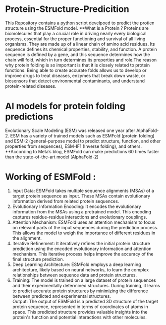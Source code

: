 # Protein-Structure-Predicition
This Repository contains a python script develpoed to predict the protien structure using the ESMFold model.
**What is a Protein ?
Proteins are biomolecules that play a crucial role in driving nearly every biological process, essential for the proper functioning and survival of all living organisms. They are made up of a linear chain of amino acid residues. Its sequence defines its chemical properties, stability, and function. A protein sequence is defined by a gene, and this sequence determines how the chain will fold, which in turn determines its properties and role.The reason why protein folding is so important is that it is closely related to protein functions. Being able to create accurate folds allows us to develop or improve drugs to treat diseases, enzymes that break down waste, or biosensors that detect environmental contaminants, and understand protein-related diseases.
# AI models for protein folding predictions
Evolutionary Scale Modeling (ESM) was released one year after AlphaFold-2. ESM has a variety of trained models such as ESMFold (protein folding) and ESM-2 (general-purpose model to predict structure, function, and other properties from sequences), ESM-IF1 (Inverse folding), and others.<br>
**According to Meta’s blog, ESMFold can make predictions 60 times faster than the state-of-the-art model (AlphaFold-2)

# Working of ESMFold :
1. Input Data: ESMFold takes multiple sequence alignments (MSAs) of a target protein sequence as input. These MSAs contain evolutionary information derived from related protein sequences.<br>
2. Evolutionary Information Encoding: It encodes the evolutionary information from the MSAs using a pretrained model. This encoding captures residue-residue interactions and evolutionary couplings.<br>
3. Attention Mechanism: ESMFold uses an attention mechanism to focus on relevant parts of the input sequences during the prediction process. This allows the model to weigh the importance of different residues in the alignment.<br>
4. Iterative Refinement: It iteratively refines the initial protein structure prediction using the encoded evolutionary information and attention mechanism. This iterative process helps improve the accuracy of the final structure prediction.<br>
5. Deep Learning Architecture: ESMFold employs a deep learning architecture, likely based on neural networks, to learn the complex relationships between sequence data and protein structures.<br>
6. Training: The model is trained on a large dataset of protein sequences and their experimentally determined structures. During training, it learns to predict accurate protein structures by minimizing the difference between predicted and experimental structures.<br>
Output: The output of ESMFold is a predicted 3D structure of the target protein sequence, represented in terms of coordinates of atoms in space. This predicted structure provides valuable insights into the protein's function and potential interactions with other molecules.
